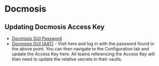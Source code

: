 # Docmosis

## Updating Docmosis Access Key

- [Docmosis GUI Password](https://portal.azure.com/#@HMCTS.NET/asset/Microsoft_Azure_KeyVault/Secret/https://docmosisdevkv.vault.azure.net/secrets/docmosis-admin-key) 
- [Docmosis GUI (AAT)](https://docmosis.aat.platform.hmcts.net/tornado.html) - Visit here and log in with the password found in the above point. You can then navigate to the Configuration tab and update the Access Key here. All teams referencing the Access Key will then need to update the relative secrets in their vaults.